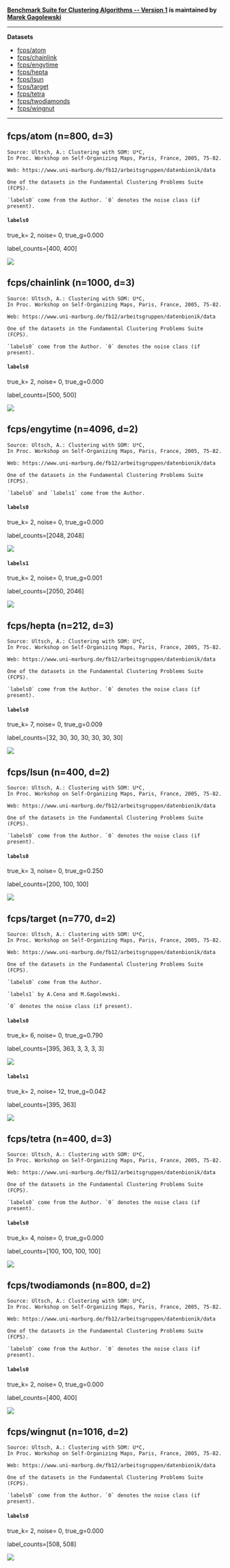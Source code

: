 **[Benchmark Suite for Clustering Algorithms -- Version 1](https://github.com/gagolews/clustering_benchmarks_v1)
is maintained by [Marek Gagolewski](https://www.gagolewski.com)**


--------------------------------------------------------------------------------

**Datasets**

* [fcps/atom](#fcps_atom)
* [fcps/chainlink](#fcps_chainlink)
* [fcps/engytime](#fcps_engytime)
* [fcps/hepta](#fcps_hepta)
* [fcps/lsun](#fcps_lsun)
* [fcps/target](#fcps_target)
* [fcps/tetra](#fcps_tetra)
* [fcps/twodiamonds](#fcps_twodiamonds)
* [fcps/wingnut](#fcps_wingnut)

--------------------------------------------------------------------------------

## fcps/atom (n=800, d=3) <a name="fcps_atom"></a>

    Source: Ultsch, A.: Clustering with SOM: U*C,
    In Proc. Workshop on Self-Organizing Maps, Paris, France, 2005, 75-82.
    
    Web: https://www.uni-marburg.de/fb12/arbeitsgruppen/datenbionik/data
    
    One of the datasets in the Fundamental Clustering Problems Suite (FCPS).
    
    `labels0` come from the Author. `0` denotes the noise class (if present).
    
    


#### `labels0`

true_k= 2, noise=    0, true_g=0.000

label_counts=[400, 400]

![](fcps/atom.labels0.png)




## fcps/chainlink (n=1000, d=3) <a name="fcps_chainlink"></a>

    Source: Ultsch, A.: Clustering with SOM: U*C,
    In Proc. Workshop on Self-Organizing Maps, Paris, France, 2005, 75-82.
    
    Web: https://www.uni-marburg.de/fb12/arbeitsgruppen/datenbionik/data
    
    One of the datasets in the Fundamental Clustering Problems Suite (FCPS).
    
    `labels0` come from the Author. `0` denotes the noise class (if present).
    
    


#### `labels0`

true_k= 2, noise=    0, true_g=0.000

label_counts=[500, 500]

![](fcps/chainlink.labels0.png)




## fcps/engytime (n=4096, d=2) <a name="fcps_engytime"></a>

    Source: Ultsch, A.: Clustering with SOM: U*C,
    In Proc. Workshop on Self-Organizing Maps, Paris, France, 2005, 75-82.
    
    Web: https://www.uni-marburg.de/fb12/arbeitsgruppen/datenbionik/data
    
    One of the datasets in the Fundamental Clustering Problems Suite (FCPS).
    
    `labels0` and `labels1` come from the Author.
    


#### `labels0`

true_k= 2, noise=    0, true_g=0.000

label_counts=[2048, 2048]

![](fcps/engytime.labels0.png)

#### `labels1`

true_k= 2, noise=    0, true_g=0.001

label_counts=[2050, 2046]

![](fcps/engytime.labels1.png)




## fcps/hepta (n=212, d=3) <a name="fcps_hepta"></a>

    Source: Ultsch, A.: Clustering with SOM: U*C,
    In Proc. Workshop on Self-Organizing Maps, Paris, France, 2005, 75-82.
    
    Web: https://www.uni-marburg.de/fb12/arbeitsgruppen/datenbionik/data
    
    One of the datasets in the Fundamental Clustering Problems Suite (FCPS).
    
    `labels0` come from the Author. `0` denotes the noise class (if present).
    
    


#### `labels0`

true_k= 7, noise=    0, true_g=0.009

label_counts=[32, 30, 30, 30, 30, 30, 30]

![](fcps/hepta.labels0.png)




## fcps/lsun (n=400, d=2) <a name="fcps_lsun"></a>

    Source: Ultsch, A.: Clustering with SOM: U*C,
    In Proc. Workshop on Self-Organizing Maps, Paris, France, 2005, 75-82.
    
    Web: https://www.uni-marburg.de/fb12/arbeitsgruppen/datenbionik/data
    
    One of the datasets in the Fundamental Clustering Problems Suite (FCPS).
    
    `labels0` come from the Author. `0` denotes the noise class (if present).
    
    


#### `labels0`

true_k= 3, noise=    0, true_g=0.250

label_counts=[200, 100, 100]

![](fcps/lsun.labels0.png)




## fcps/target (n=770, d=2) <a name="fcps_target"></a>

    Source: Ultsch, A.: Clustering with SOM: U*C,
    In Proc. Workshop on Self-Organizing Maps, Paris, France, 2005, 75-82.
    
    Web: https://www.uni-marburg.de/fb12/arbeitsgruppen/datenbionik/data
    
    One of the datasets in the Fundamental Clustering Problems Suite (FCPS).
    
    `labels0` come from the Author.
    
    `labels1` by A.Cena and M.Gagolewski.
    
    `0` denotes the noise class (if present).
    


#### `labels0`

true_k= 6, noise=    0, true_g=0.790

label_counts=[395, 363, 3, 3, 3, 3]

![](fcps/target.labels0.png)

#### `labels1`

true_k= 2, noise=   12, true_g=0.042

label_counts=[395, 363]

![](fcps/target.labels1.png)




## fcps/tetra (n=400, d=3) <a name="fcps_tetra"></a>

    Source: Ultsch, A.: Clustering with SOM: U*C,
    In Proc. Workshop on Self-Organizing Maps, Paris, France, 2005, 75-82.
    
    Web: https://www.uni-marburg.de/fb12/arbeitsgruppen/datenbionik/data
    
    One of the datasets in the Fundamental Clustering Problems Suite (FCPS).
    
    `labels0` come from the Author. `0` denotes the noise class (if present).
    
    


#### `labels0`

true_k= 4, noise=    0, true_g=0.000

label_counts=[100, 100, 100, 100]

![](fcps/tetra.labels0.png)




## fcps/twodiamonds (n=800, d=2) <a name="fcps_twodiamonds"></a>

    Source: Ultsch, A.: Clustering with SOM: U*C,
    In Proc. Workshop on Self-Organizing Maps, Paris, France, 2005, 75-82.
    
    Web: https://www.uni-marburg.de/fb12/arbeitsgruppen/datenbionik/data
    
    One of the datasets in the Fundamental Clustering Problems Suite (FCPS).
    
    `labels0` come from the Author. `0` denotes the noise class (if present).
    
    


#### `labels0`

true_k= 2, noise=    0, true_g=0.000

label_counts=[400, 400]

![](fcps/twodiamonds.labels0.png)




## fcps/wingnut (n=1016, d=2) <a name="fcps_wingnut"></a>

    Source: Ultsch, A.: Clustering with SOM: U*C,
    In Proc. Workshop on Self-Organizing Maps, Paris, France, 2005, 75-82.
    
    Web: https://www.uni-marburg.de/fb12/arbeitsgruppen/datenbionik/data
    
    One of the datasets in the Fundamental Clustering Problems Suite (FCPS).
    
    `labels0` come from the Author. `0` denotes the noise class (if present).
    
    


#### `labels0`

true_k= 2, noise=    0, true_g=0.000

label_counts=[508, 508]

![](fcps/wingnut.labels0.png)




